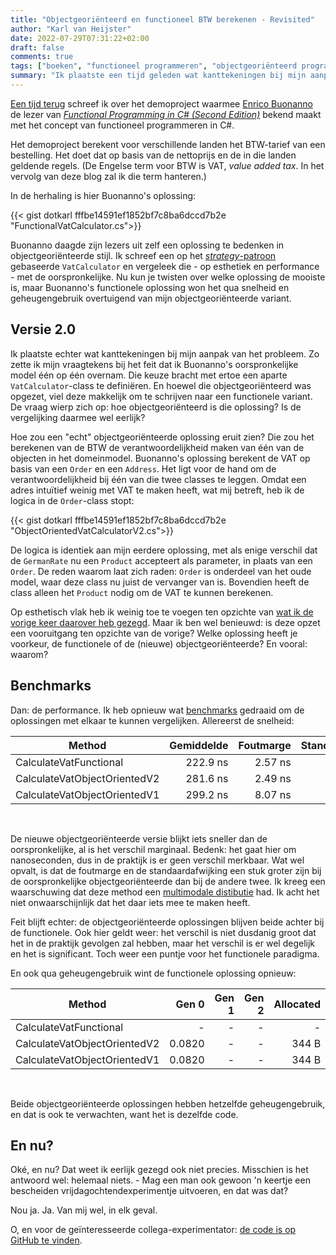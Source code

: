 ```yaml
---
title: "Objectgeoriënteerd en functioneel BTW berekenen - Revisited"
author: "Karl van Heijster"
date: 2022-07-29T07:31:22+02:00
draft: false
comments: true
tags: ["boeken", "functioneel programmeren", "objectgeoriënteerd programmeren", "performance"]
summary: "Ik plaatste een tijd geleden wat kanttekeningen bij mijn aanpak Enrico Buonanno's uitdaging om een objectgeoriënteerde BTW-calculator te schrijven. Zo zette ik mijn vraagtekens bij het feit dat ik zijn oorspronkelijke model één op één overnam. Die keuze bracht met ertoe een aparte `VatCalculator`-class te definiëren. En hoewel die objectgeoriënteerd was opgezet, viel deze makkelijk om te schrijven naar een functionele variant. De vraag wierp zich op: hoe objectgeoriënteerd is die oplossing? Is de vergelijking daarmee wel eerlijk? Hoe zou een \"echt\" objectgeoriënteerde oplossing eruit zien?"
---
```


[Een tijd terug](/blog/22/07/objectgeorienteerd-en-functioneel-btw-berekenen/) schreef ik over het demoproject waarmee [Enrico Buonanno](https://twitter.com/la_yumba) de lezer van [*Functional Programming in C# (Second Edition)*](https://www.manning.com/books/functional-programming-in-c-sharp-second-edition) bekend maakt met het concept van functioneel programmeren in C#. 


Het demoproject berekent voor verschillende landen het BTW-tarief van een bestelling. Het doet dat op basis van de nettoprijs en de in die landen geldende regels. (De Engelse term voor BTW is VAT, *value added tax*. In het vervolg van deze blog zal ik die term hanteren.)


In de herhaling is hier Buonanno's oplossing: 


{{< gist dotkarl fffbe14591ef1852bf7c8ba6dccd7b2e "FunctionalVatCalculator.cs">}}


Buonanno daagde zijn lezers uit zelf een oplossing te bedenken in objectgeoriënteerde stijl. Ik schreef een op het [*strategy*-patroon](https://en.wikipedia.org/wiki/Strategy_pattern) gebaseerde `VatCalculator` en vergeleek die - op esthetiek en performance - met de oorspronkelijke. Nu kun je twisten over welke oplossing de mooiste is, maar Buonanno's functionele oplossing won het qua snelheid en geheugengebruik overtuigend van mijn objectgeoriënteerde variant.


## Versie 2.0


Ik plaatste echter wat kanttekeningen bij mijn aanpak van het probleem. Zo zette ik mijn vraagtekens bij het feit dat ik Buonanno's oorspronkelijke model één op één overnam. Die keuze bracht met ertoe een aparte `VatCalculator`-class te definiëren. En hoewel die objectgeoriënteerd was opgezet, viel deze makkelijk om te schrijven naar een functionele variant. De vraag wierp zich op: hoe objectgeoriënteerd is die oplossing? Is de vergelijking daarmee wel eerlijk?


Hoe zou een "echt" objectgeoriënteerde oplossing eruit zien? Die zou het berekenen van de BTW de verantwoordelijkheid maken van één van de objecten in het domeinmodel. Buonanno's oplossing berekent de VAT op basis van een `Order` en een `Address`. Het ligt voor de hand om de verantwoordelijkheid bij één van die twee classes te leggen. Omdat een adres intuïtief weinig met VAT te maken heeft, wat mij betreft, heb ik de logica in de `Order`-class stopt:


{{< gist dotkarl fffbe14591ef1852bf7c8ba6dccd7b2e "ObjectOrientedVatCalculatorV2.cs">}}


De logica is identiek aan mijn eerdere oplossing, met als enige verschil dat de `GermanRate` nu een `Product` accepteert als parameter, in plaats van een `Order`. De reden waarom laat zich raden: `Order` is onderdeel van het oude model, waar deze class nu juist de vervanger van is. Bovendien heeft de class alleen het `Product` nodig om de VAT te kunnen berekenen.


Op esthetisch vlak heb ik weinig toe te voegen ten opzichte van [wat ik de vorige keer daarover heb gezegd](/blog/22/07/objectgeorienteerd-en-functioneel-btw-berekenen/). Maar ik ben wel benieuwd: is deze opzet een vooruitgang ten opzichte van de vorige? Welke oplossing heeft je voorkeur, de functionele of de (nieuwe) objectgeoriënteerde? En vooral: waarom? 


## Benchmarks


Dan: de performance. Ik heb opnieuw wat [benchmarks](https://benchmarkdotnet.org/articles/overview.html) gedraaid om de oplossingen met elkaar te kunnen vergelijken. Allereerst de snelheid:


|                       Method | Gemiddelde | Foutmarge | Standaardafwijking | 
|----------------------------- |-----------:|----------:|-------------------:|
|       CalculateVatFunctional |   222.9 ns |   2.57 ns |            2.28 ns |
| CalculateVatObjectOrientedV2 |   281.6 ns |   2.49 ns |            2.08 ns |
| CalculateVatObjectOrientedV1 |   299.2 ns |   8.07 ns |           23.81 ns |
<br>

De nieuwe objectgeoriënteerde versie blijkt iets sneller dan de oorspronkelijke, al is het verschil marginaal. Bedenk: het gaat hier om nanoseconden, dus in de praktijk is er geen verschil merkbaar. Wat wel opvalt, is dat de foutmarge en de standaardafwijking een stuk groter zijn bij de oorspronkelijke objectgeoriënteerde dan bij de andere twee. Ik kreeg een waarschuwing dat deze method een [multimodale distibutie](https://en.wikipedia.org/wiki/Multimodal_distribution) had. Ik acht het niet onwaarschijnlijk dat het daar iets mee te maken heeft.


Feit blijft echter: de objectgeoriënteerde oplossingen blijven beide achter bij de functionele. Ook hier geldt weer: het verschil is niet dusdanig groot dat het in de praktijk gevolgen zal hebben, maar het verschil is er wel degelijk en het is significant. Toch weer een puntje voor het functionele paradigma.


En ook qua geheugengebruik wint de functionele oplossing opnieuw:


|                       Method |  Gen 0 | Gen 1 | Gen 2 | Allocated |
|----------------------------- |-------:|------:|------:|----------:|
|       CalculateVatFunctional |      - |     - |     - |         - |
| CalculateVatObjectOrientedV2 | 0.0820 |     - |     - |     344 B |
| CalculateVatObjectOrientedV1 | 0.0820 |     - |     - |     344 B |
<br>

Beide objectgeoriënteerde oplossingen hebben hetzelfde geheugengebruik, en dat is ook te verwachten, want het is dezelfde code.


## En nu?


Oké, en nu? Dat weet ik eerlijk gezegd ook niet precies. Misschien is het antwoord wel: helemaal niets. - Mag een man ook gewoon 'n keertje een bescheiden vrijdagochtendexperimentje uitvoeren, en dat was dat? 


Nou ja. Ja. Van mij wel, in elk geval. 


O, en voor de geïnteresseerde collega-experimentator: [de code is op GitHub te vinden](https://github.com/dotkarl/RefactorExercises).
